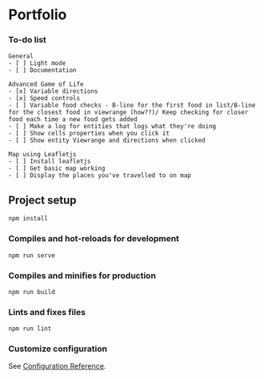 # Portfolio

### To-do list

```
General
- [ ] Light mode
- [ ] Documentation

Advanced Game of Life
- [x] Variable directions
- [x] Speed controls
- [ ] Variable food checks - B-line for the first food in list/B-line for the closest food in viewrange (how??)/ Keep checking for closer food each time a new food gets added
- [ ] Make a log for entities that logs what they're doing
- [ ] Show cells properties when you click it
- [ ] Show entity Viewrange and directions when clicked

Map using Leafletjs
- [ ] Install leafletjs
- [ ] Get basic map working
- [ ] Display the places you've travelled to on map

```

## Project setup

```
npm install
```

### Compiles and hot-reloads for development

```
npm run serve
```

### Compiles and minifies for production

```
npm run build
```

### Lints and fixes files

```
npm run lint
```

### Customize configuration

See [Configuration Reference](https://cli.vuejs.org/config/).

